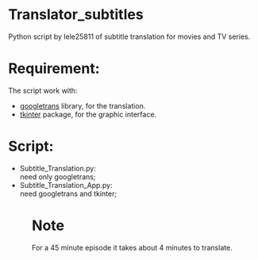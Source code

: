 # Translator_subtitles
Python script by lele25811 of subtitle translation for movies and TV series.

# Requirement:
  The script work with:
  <ul>
    <li><a href='https://pypi.org/project/googletrans'>googletrans</a> library, for the translation.
    <li><a href='https://docs.python.org/3/library/tkinter.html'>tkinter</a> package, for the graphic interface.
  </ul>
  
# Script:
  <ul>
    <li> Subtitle_Translation.py: <br>
            need only googletrans;
    <li> Subtitle_Translation_App.py: <br>
            need googletrans and tkinter;
  <ul>
          
# Note
  For a 45 minute episode it takes about 4 minutes to translate.
